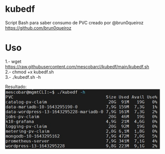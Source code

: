 # kubedf
Script Bash para saber consumo de PVC creado por @brun0queiroz https://github.com/brun0queiroz

# Uso
1.- wget https://raw.githubusercontent.com/mescobarcl/kubedf/main/kubedf.sh <br />
2.- chmod +x kubedf.sh <br />
3.- ./kubedf.sh -h <br />

Resultado: <br />
![kubedf.jpg](https://raw.githubusercontent.com/mescobarcl/kubedf/main/kubedf.jpg)

